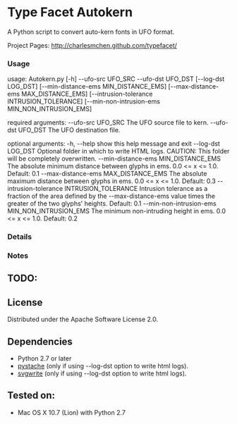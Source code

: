 Type Facet Autokern
===================

A Python script to convert auto-kern fonts in UFO format.

Project Pages: http://charlesmchen.github.com/typefacet/

### Usage

usage: Autokern.py [-h] --ufo-src UFO_SRC --ufo-dst UFO_DST
                   [--log-dst LOG_DST] [--min-distance-ems MIN_DISTANCE_EMS]
                   [--max-distance-ems MAX_DISTANCE_EMS]
                   [--intrusion-tolerance INTRUSION_TOLERANCE]
                   [--min-non-intrusion-ems MIN_NON_INTRUSION_EMS]

required arguments:
  --ufo-src UFO_SRC     The UFO source file to kern.
  --ufo-dst UFO_DST     The UFO destination file.

optional arguments:
  -h, --help            show this help message and exit
  --log-dst LOG_DST     Optional folder in which to write HTML logs. CAUTION:
                        This folder will be completely overwritten.
  --min-distance-ems MIN_DISTANCE_EMS
                        The absolute minimum distance between glyphs in ems.
                        0.0 <= x <= 1.0. Default: 0.1
  --max-distance-ems MAX_DISTANCE_EMS
                        The absolute maximum distance between glyphs in ems.
                        0.0 <= x <= 1.0. Default: 0.3
  --intrusion-tolerance INTRUSION_TOLERANCE
                        Intrusion tolerance as a fraction of the area defined
                        by the --max-distance-ems value times the greater of
                        the two glyphs' heights. Default: 0.1
  --min-non-intrusion-ems MIN_NON_INTRUSION_EMS
                        The minimum non-intruding height in ems. 0.0 <= x <=
                        1.0. Default: 0.2
     
### Details


### Notes

## TODO:

## License

Distributed under the Apache Software License 2.0.

## Dependencies

* Python 2.7 or later
* [pystache](https://github.com/defunkt/pystache) (only if using --log-dst option to write html logs).
* [svgwrite](http://packages.python.org/svgwrite/) (only if using --log-dst option to write html logs).

## Tested on:

* Mac OS X 10.7 (Lion) with Python 2.7




